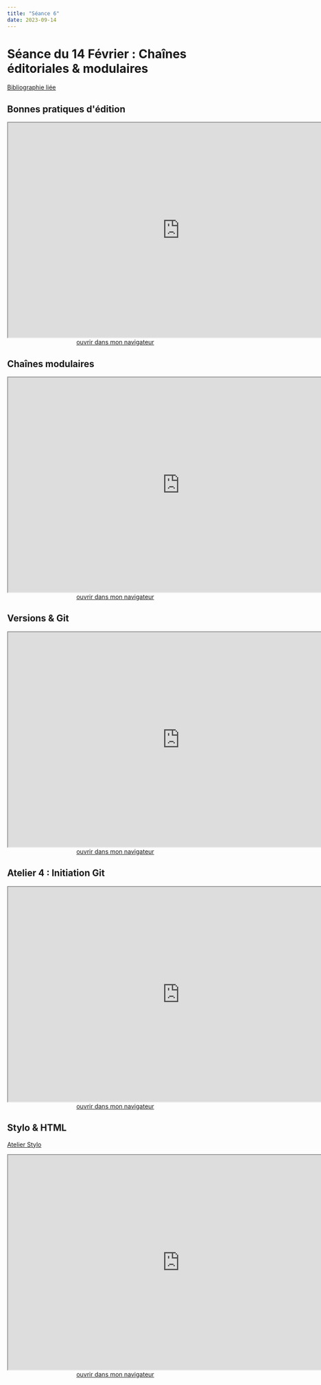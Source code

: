 ```yaml
--- 
title: "Séance 6"
date: 2023-09-14
---
```


# Séance du 14 Février : Chaînes éditoriales & modulaires

[Bibliographie liée](https://www.zotero.org/groups/4823133/FRA3826-2023/collections/7EP3Q33Z)


## Bonnes pratiques d'édition

<iframe src="https://mmellet.github.io/FRA3826_2023/slides/Seance-6-1.html" title="description"  height="500" width="800" allowfullscreen="allowfullscreen"></iframe>

<div style="text-align:center">
<a href="https://mmellet.github.io/FRA3826_2023/slides/Seance-6-1.html" target="_blank">ouvrir dans mon navigateur</a>
</div>

## Chaînes modulaires 

<iframe src="https://mmellet.github.io/FRA3826_2023/slides/Seance-6-2.html" title="description"  height="500" width="800" allowfullscreen="allowfullscreen"></iframe>


<div style="text-align:center">
<a href="https://mmellet.github.io/FRA3826_2023/slides/Seance-6-2.html" target="_blank">ouvrir dans mon navigateur</a>
</div>

## Versions & Git

<iframe src="https://mmellet.github.io/FRA3826_2023/slides/Seance-6-3.html" title="description"  height="500" width="800" allowfullscreen="allowfullscreen"></iframe>


<div style="text-align:center">
<a href="https://mmellet.github.io/FRA3826_2023/slides/Seance-6-3.html" target="_blank">ouvrir dans mon navigateur</a>
</div>


## Atelier 4 : Initiation Git

<iframe src="https://mmellet.github.io/FRA3826_2023/slides/Atelier-4.html" title="description"  height="500" width="800" allowfullscreen="allowfullscreen"></iframe>

<div style="text-align:center">
<a href="https://mmellet.github.io/FRA3826_2023/slides/Atelier-4.html" target="_blank">ouvrir dans mon navigateur</a>
</div>


## Stylo & HTML

[Atelier Stylo](https://mmellet.github.io/FRA3826_2023/seances/seance4/#atelier-2--stylo)

<iframe src="https://mmellet.github.io/FRA3826_2023/slides/Atelier-2-3.html" title="description"  height="500" width="800" allowfullscreen="allowfullscreen"></iframe>

<div style="text-align:center">
<a href="https://mmellet.github.io/FRA3826_2023/slides/Atelier-2-3.html" target="_blank">ouvrir dans mon navigateur</a>
</div>